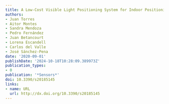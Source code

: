 ```yaml
---
title: A Low-Cost Visible Light Positioning System for Indoor Positioning
authors:
- Juan Torres
- Aitor Montes
- Sandra Mendoza
- Pedro Fernández
- Juan Betancourt
- Lorena Escandell
- Carlos del Valle
- José Sánchez-Pena
date: '2020-09-01'
publishDate: '2024-10-18T10:28:09.389973Z'
publication_types:
- 0
publication: '*Sensors*'
doi: 10.3390/s20185145
links:
- name: URL
  url: http://dx.doi.org/10.3390/s20185145
---
```

